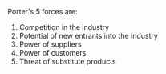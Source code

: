 
Porter's 5 forces are:

1) Competition in the industry
2) Potential of new entrants into the industry
3) Power of suppliers
4) Power of customers
5) Threat of substitute products
